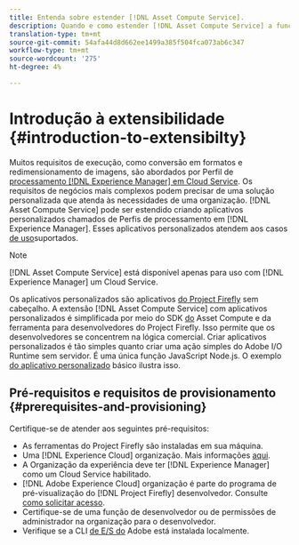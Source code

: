 ```yaml
---
title: Entenda sobre estender [!DNL Asset Compute Service].
description: Quando e como estender [!DNL Asset Compute Service] a funcionalidade para fazer o processamento de ativos personalizados.
translation-type: tm+mt
source-git-commit: 54afa44d8d662ee1499a385f504fca073ab6c347
workflow-type: tm+mt
source-wordcount: '275'
ht-degree: 4%

---
```



# Introdução à extensibilidade {#introduction-to-extensibilty}

Muitos requisitos de execução, como conversão em formatos e redimensionamento de imagens, são abordados por Perfil de [processamento [!DNL Experience Manager] em Cloud Service](https://docs.adobe.com/content/help/en/experience-manager-cloud-service/assets/asset-microservices-overview.html). Os requisitos de negócios mais complexos podem precisar de uma solução personalizada que atenda às necessidades de uma organização. [!DNL Asset Compute Service] pode ser estendido criando aplicativos personalizados chamados de Perfis de processamento em [!DNL Experience Manager]. Esses aplicativos personalizados atendem aos casos [de uso](https://docs.adobe.com/content/help/br/experience-manager-cloud-service/assets/manage/asset-microservices-configure-and-use.html)suportados.

>[!NOTE]
>
>[!DNL Asset Compute Service] está disponível apenas para uso com [!DNL Experience Manager] um Cloud Service.

Os aplicativos personalizados são aplicativos [do Project Firefly](https://github.com/AdobeDocs/project-firefly) sem cabeçalho. A extensão [!DNL Asset Compute Service] com aplicativos personalizados é simplificada por meio do SDK [do](https://github.com/adobe/asset-compute-sdk) Asset Compute e da ferramenta para desenvolvedores do Project Firefly. Isso permite que os desenvolvedores se concentrem na lógica comercial. Criar aplicativos personalizados é tão simples quanto criar uma ação simples do Adobe I/O Runtime sem servidor. É uma única função JavaScript Node.js. O exemplo [do aplicativo personalizado](https://github.com/adobe/asset-compute-example-workers/blob/master/projects/worker-basic/worker-basic.js) básico ilustra isso.

## Pré-requisitos e requisitos de provisionamento {#prerequisites-and-provisioning}

Certifique-se de atender aos seguintes pré-requisitos:

* As ferramentas do Project Firefly são instaladas em sua máquina.
* Uma [!DNL Experience Cloud] organização. Mais informações [aqui](https://github.com/AdobeDocs/project-firefly/blob/master/getting_started/setup.md#acquire-access-and-credentials).
* A Organização da experiência deve ter [!DNL Experience Manager] como um Cloud Service habilitado.
* [!DNL Adobe Experience Cloud] organização é parte do programa de pré-visualização do [!DNL Project Firefly] desenvolvedor. Consulte [como solicitar acesso](https://github.com/AdobeDocs/project-firefly/blob/master/overview/getting_access.md).
* Certifique-se de uma função de desenvolvedor ou de permissões de administrador na organização para o desenvolvedor.
* Verifique se a CLI [de E/S do](https://github.com/adobe/aio-cli) Adobe está instalada localmente.

<!-- TBD for later:

* What all accesses and licenses are required?
* What all permissions are required to create, debug, and deploy custom applications?
* How do developers get access and provision the required apps?
* What is repository management?
* Anything on security and data transfer?
* What about handling personal or sensitive information?
* Custom application SLA is dependent on SLAs of various services it depends on.
* Document how the devs can get to know the KPIs of their custom applications. The KPIs are dependent on the performance at Adobe's side, amongst other things.
-->
